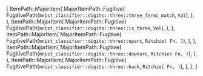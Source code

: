[
    ItemPath::MajorItem(
        MajorItemPath::Fugitive(
            FugitivePath(`mnist_classifier::digits::three::three_fermi_match`, `Val`),
        ),
    ),
    ItemPath::MajorItem(
        MajorItemPath::Fugitive(
            FugitivePath(`mnist_classifier::digits::three::is_three`, `Val`),
        ),
    ),
    ItemPath::MajorItem(
        MajorItemPath::Fugitive(
            FugitivePath(`mnist_classifier::digits::three::uparc`, `Ritchie(
                Fn,
            )`),
        ),
    ),
    ItemPath::MajorItem(
        MajorItemPath::Fugitive(
            FugitivePath(`mnist_classifier::digits::three::downarc`, `Ritchie(
                Fn,
            )`),
        ),
    ),
    ItemPath::MajorItem(
        MajorItemPath::Fugitive(
            FugitivePath(`mnist_classifier::digits::three::back`, `Ritchie(
                Fn,
            )`),
        ),
    ),
]